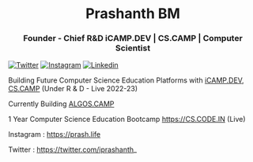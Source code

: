 <h1 align="center">Prashanth BM </h1>
<h3 align="center">Founder - Chief R&D iCAMP.DEV | CS.CAMP | Computer Scientist  </h3>


[![Twitter](https://img.shields.io/badge/Twitter-%40iprashanth__-%231DA1F2)](https://twitter.com/iprashanth_)
[![Instagram](https://img.shields.io/badge/Instagram-prash.life-%23bc2a8d%09)](https://instagram.com/prash.life)
[![Linkedin](https://img.shields.io/badge/Linked%20in-prashanthteja-blue)](https://www.linkedin.com/in/prashanthteja)

                                                               
Building Future Computer Science Education Platforms with [iCAMP.DEV](https://iCAMP.DEV), [CS.CAMP](https://CS.CAMP) (Under R & D - Live 2022-23)

Currently Building [ALGOS.CAMP](https://ALGOS.CAMP)

1 Year Computer Science Education Bootcamp https://CS.CODE.IN (Live)

Instagram : https://prash.life

Twitter : https://twitter.com/iprashanth_

<!--
**ip11/ip11** is a ✨ _special_ ✨ repository because its `README.md` (this file) appears on your GitHub profile.

Here are some ideas to get you started:

- 🔭 I’m currently working on ...
- 🌱 I’m currently learning ...
- 👯 I’m looking to collaborate on ...
- 🤔 I’m looking for help with ...
- 💬 Ask me about ...
- 📫 How to reach me: ...
- 😄 Pronouns: ...
- ⚡ Fun fact: ...
-->
